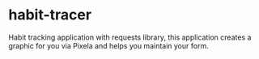 # habit-tracer
Habit tracking application with requests library, this application creates a graphic for you via Pixela and helps you maintain your form.
